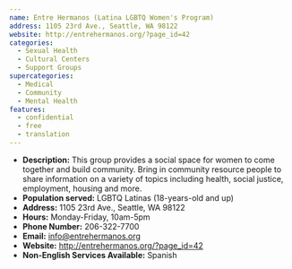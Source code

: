 ```yaml
---
name: Entre Hermanos (Latina LGBTQ Women's Program)
address: 1105 23rd Ave., Seattle, WA 98122
website: http://entrehermanos.org/?page_id=42
categories:
  - Sexual Health
  - Cultural Centers
  - Support Groups
supercategories:
  - Medical
  - Community
  - Mental Health
features:
  - confidential
  - free
  - translation
---
```

- **Description:** This group provides a social space for women to come together and build community. Bring in community resource people to share information on a variety of topics including health, social justice, employment, housing and more. 
- **Population served:** LGBTQ Latinas (18-years-old and up)
- **Address:** 1105 23rd Ave., Seattle, WA 98122
- **Hours:** Monday-Friday, 10am-5pm
- **Phone Number:** 206-322-7700
- **Email:** info@entrehermanos.org
- **Website:** <http://entrehermanos.org/?page_id=42>
- **Non-English Services Available:** Spanish
